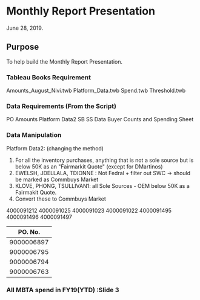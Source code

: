 # Monthly Report Presentation
 
June 28, 2019. 

## Purpose

To help build the Monthly Report Presentation. 

### Tableau Books Requirement
Amounts_August_Nivi.twb
Platform_Data.twb
Spend.twb
Threshold.twb


### Data Requirements (From the Script)
PO Amounts
Platform Data2
SB SS Data
Buyer Counts and Spending Sheet


### Data Manipulation
Platform Data2: (changing the method)
1. For all the inventory purchases, anything that is not a sole source but is below 50K as an "Fairmarkit Quote" (except for     DMartinos)
2. EWELSH, JDELLALA, TDIONNE : Not Fedral + filter out SWC -> should be marked as Commbuys Market
3. KLOVE, PHONG, TSULLIVAN1: all Sole Sources - OEM below 50K as a Fairmakit Quote.
4. Convert these to Commbuys Market
   




4000091212
4000091025
4000091023
4000091022
4000091495
4000091496
4000091497
  
  | PO. No.  |  
|---|
|9000006897  | 
|9000006795  | 
|9000006794  | 
|9000006763  |


### All MBTA spend in FY19(YTD) :Slide 3

